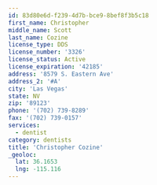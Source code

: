 ```yaml
---
id: 83d80e6d-f239-4d7b-bce9-8bef8f3b5c18
first_name: Christopher
middle_name: Scott
last_name: Cozine
license_type: DDS
license_number: '3326'
license_status: Active
license_expiration: '42185'
address: '8579 S. Eastern Ave'
address_2: '#A'
city: 'Las Vegas'
state: NV
zip: '89123'
phone: '(702) 739-8289'
fax: '(702) 739-0157'
services:
  - dentist
category: dentists
title: 'Christopher Cozine'
_geoloc:
  lat: 36.1653
  lng: -115.116
---
```

